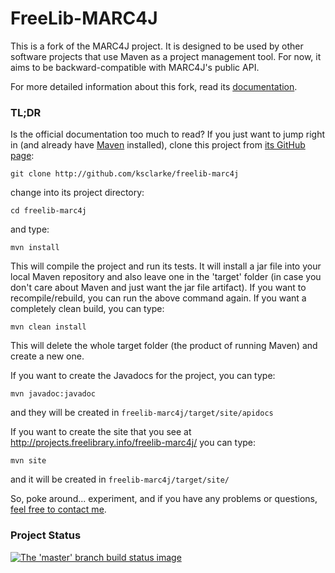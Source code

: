 # FreeLib-MARC4J

This is a fork of the MARC4J project. It is designed to be used by other software projects that use Maven as a project management tool.  For now, it aims to be backward-compatible with MARC4J's public API.

For more detailed information about this fork, read its [documentation](http://projects.freelibrary.info/freelib-marc4j/).

### TL;DR

Is the official documentation too much to read?  If you just want to jump right in (and already have [Maven](http://maven.apache.org) installed), clone this project from [its GitHub page](http://github.com/ksclarke/freelib-marc4j):

    git clone http://github.com/ksclarke/freelib-marc4j

change into its project directory:

    cd freelib-marc4j

and type:

    mvn install

This will compile the project and run its tests.  It will install a jar file into your local Maven repository and also leave one in the 'target' folder (in case you don't care about Maven and just want the jar file artifact).  If you want to recompile/rebuild, you can run the above command again.  If you want a completely clean build, you can type:

    mvn clean install

This will delete the whole target folder (the product of running Maven) and create a new one.

If you want to create the Javadocs for the project, you can type:

    mvn javadoc:javadoc

and they will be created in `freelib-marc4j/target/site/apidocs`

If you want to create the site that you see at http://projects.freelibrary.info/freelib-marc4j/ you can type:

    mvn site
 
and it will be created in `freelib-marc4j/target/site/`

So, poke around... experiment, and if you have any problems or questions, [feel free to contact me](mailto:ksclarke@gmail.com).

### Project Status

[![The 'master' branch build status image](https://travis-ci.org/ksclarke/freelib-marc4j.png?branch=master)](https://travis-ci.org/ksclarke/freelib-marc4j)
